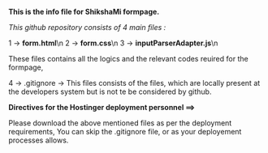 **This is the info file for ShikshaMi formpage.**

*This github repository consists of 4 main files :*

1 -> **form.html**\n
2 -> **form.css**\n
3 -> **inputParserAdapter.js**\n

These files contains all the logics and the relevant codes reuired for the formpage,

4 -> .gitignore -> This files consists of the files, which are locally present at the developers system but is not te be considered by github.

**Directives for the Hostinger deployment personnel ==>**

Please download the above mentioned files as per the deployment requirements, 
You can skip the .gitignore file, or as your deployement processes allows.